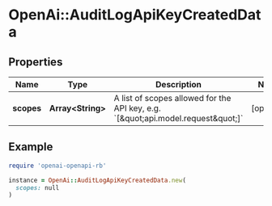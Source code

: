 # OpenAi::AuditLogApiKeyCreatedData

## Properties

| Name | Type | Description | Notes |
| ---- | ---- | ----------- | ----- |
| **scopes** | **Array&lt;String&gt;** | A list of scopes allowed for the API key, e.g. &#x60;[\&quot;api.model.request\&quot;]&#x60; | [optional] |

## Example

```ruby
require 'openai-openapi-rb'

instance = OpenAi::AuditLogApiKeyCreatedData.new(
  scopes: null
)
```

